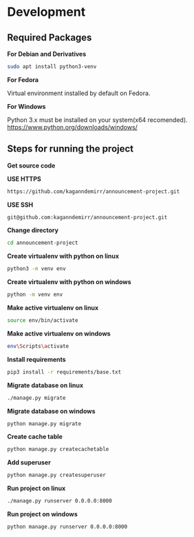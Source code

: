 # Development

## Required Packages

**For Debian and Derivatives**
```bash
sudo apt install python3-venv
```

**For Fedora**

Virtual environment installed by default on Fedora.

**For Windows**

Python 3.x must be installed on your system(x64 recomended).
https://www.python.org/downloads/windows/

## Steps for running the project

**Get source code**

**USE HTTPS**
```bash
https://github.com/kaganndemirr/announcement-project.git
```

**USE SSH**
```bash
git@github.com:kaganndemirr/announcement-project.git
```

**Change directory**
```bash
cd announcement-project
```

**Create virtualenv with python on linux**
```bash
python3 -m venv env
```

**Create virtualenv with python on windows**
```bash
python -m venv env
```

**Make active virtualenv on linux**
```bash
source env/bin/activate
```

**Make active virtualenv on windows**
```bash
env\Scripts\activate
```

**Install requirements**
```bash
pip3 install -r requirements/base.txt
```

**Migrate database on linux**
```bash
./manage.py migrate
```

**Migrate database on windows**
```bash
python manage.py migrate
```

**Create cache table**
```bash
python manage.py createcachetable
```

**Add superuser**
```bash
python manage.py createsuperuser
```

**Run project on linux**
```bash
./manage.py runserver 0.0.0.0:8000
```

**Run project on windows**
```bash
python manage.py runserver 0.0.0.0:8000
```
